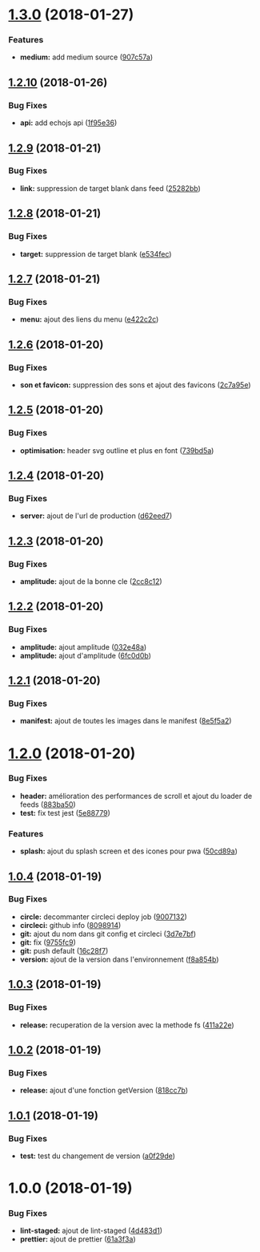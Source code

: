 <a name="1.3.0"></a>
# [1.3.0](https://bitbucket.org/MarquesDev/jsjitsu-interface/compare/v1.2.10...v1.3.0) (2018-01-27)


### Features

* **medium:** add medium source ([907c57a](https://bitbucket.org/MarquesDev/jsjitsu-interface/commits/907c57a))



<a name="1.2.10"></a>
## [1.2.10](https://bitbucket.org/MarquesDev/jsjitsu-interface/compare/v1.2.9...v1.2.10) (2018-01-26)


### Bug Fixes

* **api:** add echojs api ([1f95e36](https://bitbucket.org/MarquesDev/jsjitsu-interface/commits/1f95e36))



<a name="1.2.9"></a>
## [1.2.9](https://bitbucket.org/MarquesDev/jsjitsu-interface/compare/v1.2.8...v1.2.9) (2018-01-21)


### Bug Fixes

* **link:** suppression de target blank dans feed ([25282bb](https://bitbucket.org/MarquesDev/jsjitsu-interface/commits/25282bb))



<a name="1.2.8"></a>
## [1.2.8](https://bitbucket.org/MarquesDev/jsjitsu-interface/compare/v1.2.7...v1.2.8) (2018-01-21)


### Bug Fixes

* **target:** suppression de target blank ([e534fec](https://bitbucket.org/MarquesDev/jsjitsu-interface/commits/e534fec))



<a name="1.2.7"></a>
## [1.2.7](https://bitbucket.org/MarquesDev/jsjitsu-interface/compare/v1.2.6...v1.2.7) (2018-01-21)


### Bug Fixes

* **menu:** ajout des liens du menu ([e422c2c](https://bitbucket.org/MarquesDev/jsjitsu-interface/commits/e422c2c))



<a name="1.2.6"></a>
## [1.2.6](https://bitbucket.org/MarquesDev/jsjitsu-interface/compare/v1.2.5...v1.2.6) (2018-01-20)


### Bug Fixes

* **son et favicon:** suppression des sons et ajout des favicons ([2c7a95e](https://bitbucket.org/MarquesDev/jsjitsu-interface/commits/2c7a95e))



<a name="1.2.5"></a>
## [1.2.5](https://bitbucket.org/MarquesDev/jsjitsu-interface/compare/v1.2.4...v1.2.5) (2018-01-20)


### Bug Fixes

* **optimisation:** header svg outline et plus en font ([739bd5a](https://bitbucket.org/MarquesDev/jsjitsu-interface/commits/739bd5a))



<a name="1.2.4"></a>
## [1.2.4](https://bitbucket.org/MarquesDev/jsjitsu-interface/compare/v1.2.3...v1.2.4) (2018-01-20)


### Bug Fixes

* **server:** ajout de l'url de production ([d62eed7](https://bitbucket.org/MarquesDev/jsjitsu-interface/commits/d62eed7))



<a name="1.2.3"></a>
## [1.2.3](https://bitbucket.org/MarquesDev/jsjitsu-interface/compare/v1.2.2...v1.2.3) (2018-01-20)


### Bug Fixes

* **amplitude:** ajout de la bonne cle ([2cc8c12](https://bitbucket.org/MarquesDev/jsjitsu-interface/commits/2cc8c12))



<a name="1.2.2"></a>
## [1.2.2](https://bitbucket.org/MarquesDev/jsjitsu-interface/compare/v1.2.1...v1.2.2) (2018-01-20)


### Bug Fixes

* **amplitude:** ajout amplitude ([032e48a](https://bitbucket.org/MarquesDev/jsjitsu-interface/commits/032e48a))
* **amplitude:** ajout d'amplitude ([6fc0d0b](https://bitbucket.org/MarquesDev/jsjitsu-interface/commits/6fc0d0b))



<a name="1.2.1"></a>
## [1.2.1](https://bitbucket.org/MarquesDev/jsjitsu-interface/compare/v1.2.0...v1.2.1) (2018-01-20)


### Bug Fixes

* **manifest:** ajout de toutes les images dans le manifest ([8e5f5a2](https://bitbucket.org/MarquesDev/jsjitsu-interface/commits/8e5f5a2))



<a name="1.2.0"></a>
# [1.2.0](https://bitbucket.org/MarquesDev/jsjitsu-interface/compare/v1.0.4...v1.2.0) (2018-01-20)


### Bug Fixes

* **header:** amélioration des performances de scroll et ajout du loader de feeds ([883ba50](https://bitbucket.org/MarquesDev/jsjitsu-interface/commits/883ba50))
* **test:** fix test jest ([5e88779](https://bitbucket.org/MarquesDev/jsjitsu-interface/commits/5e88779))


### Features

* **splash:** ajout du splash screen et des icones pour pwa ([50cd89a](https://bitbucket.org/MarquesDev/jsjitsu-interface/commits/50cd89a))



<a name="1.0.4"></a>
## [1.0.4](https://bitbucket.org/MarquesDev/jsjitsu-interface/compare/v1.0.3...v1.0.4) (2018-01-19)


### Bug Fixes

* **circle:** decommanter circleci deploy job ([9007132](https://bitbucket.org/MarquesDev/jsjitsu-interface/commits/9007132))
* **circleci:** github info ([8098914](https://bitbucket.org/MarquesDev/jsjitsu-interface/commits/8098914))
* **git:** ajout du nom dans git config et circleci ([3d7e7bf](https://bitbucket.org/MarquesDev/jsjitsu-interface/commits/3d7e7bf))
* **git:** fix ([9755fc9](https://bitbucket.org/MarquesDev/jsjitsu-interface/commits/9755fc9))
* **git:** push default ([16c28f7](https://bitbucket.org/MarquesDev/jsjitsu-interface/commits/16c28f7))
* **version:** ajout de la version dans l'environnement ([f8a854b](https://bitbucket.org/MarquesDev/jsjitsu-interface/commits/f8a854b))



<a name="1.0.3"></a>
## [1.0.3](https://bitbucket.org/MarquesDev/jsjitsu-interface/compare/v1.0.2...v1.0.3) (2018-01-19)


### Bug Fixes

* **release:** recuperation de la version avec la methode fs ([411a22e](https://bitbucket.org/MarquesDev/jsjitsu-interface/commits/411a22e))



<a name="1.0.2"></a>
## [1.0.2](https://bitbucket.org/MarquesDev/jsjitsu-interface/compare/v1.0.1...v1.0.2) (2018-01-19)


### Bug Fixes

* **release:** ajout d'une fonction getVersion ([818cc7b](https://bitbucket.org/MarquesDev/jsjitsu-interface/commits/818cc7b))



<a name="1.0.1"></a>
## [1.0.1](https://bitbucket.org/MarquesDev/jsjitsu-interface/compare/v1.0.0...v1.0.1) (2018-01-19)


### Bug Fixes

* **test:** test du changement de version ([a0f29de](https://bitbucket.org/MarquesDev/jsjitsu-interface/commits/a0f29de))



<a name="1.0.0"></a>
# 1.0.0 (2018-01-19)


### Bug Fixes

* **lint-staged:** ajout de lint-staged ([4d483d1](https://bitbucket.org/MarquesDev/jsjitsu-interface/commits/4d483d1))
* **prettier:** ajout de prettier ([61a3f3a](https://bitbucket.org/MarquesDev/jsjitsu-interface/commits/61a3f3a))



